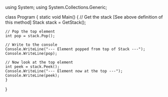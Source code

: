 using System;
using System.Collections.Generic;

class Program
{
    static void Main()
    {
	// Get the stack [See above definition of this method]
	Stack<int> stack = GetStack();

	// Pop the top element
	int pop = stack.Pop();

	// Write to the console
	Console.WriteLine("--- Element popped from top of Stack ---");
	Console.WriteLine(pop);

	// Now look at the top element
	int peek = stack.Peek();
	Console.WriteLine("--- Element now at the top ---");
	Console.WriteLine(peek);
    }
}
